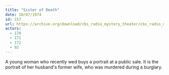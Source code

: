 ```yaml
---
title: "Sister of Death"
date: 10/07/1974
id: 157
url: https://archive.org/download/cbs_radio_mystery_theater/cbs_radio_mystery_theater-0151-0200.zip/cbs_radio_mystery_theater-0151-0200%2Fcbsrmt_0157_sister_of_death.mp3
actors:
  - 170
  - 171
  - 172
  - 92
---
```

A young woman who recently wed buys a portrait at a public sale. It is the portrait of her husband's former wife, who was murdered during a burglary.